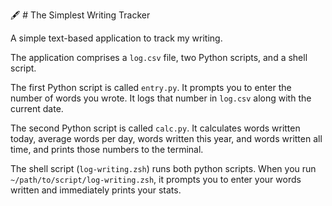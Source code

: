 🖋️ # The Simplest Writing Tracker

A simple text-based application to track my writing.

The application comprises a `log.csv` file, two Python scripts, and a shell script.

The first Python script is called `entry.py`. It prompts you to enter the number of words you wrote. It logs that number in `log.csv` along with the current date.

The second Python script is called `calc.py`. It calculates words written today, average words per day, words written this year, and words written all time, and prints those numbers to the terminal.

The shell script (`log-writing.zsh`) runs both python scripts. When you run `~/path/to/script/log-writing.zsh`, it prompts you to enter your words written and immediately prints your stats.
